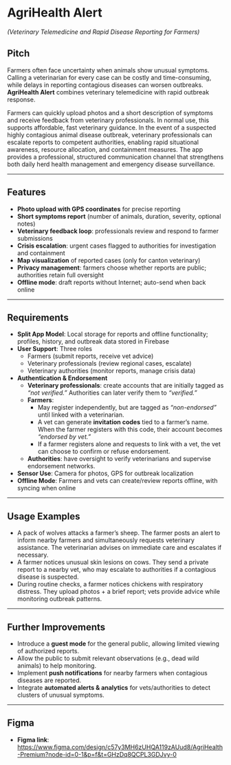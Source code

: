 # AgriHealth Alert
*(Veterinary Telemedicine and Rapid Disease Reporting for Farmers)*

## Pitch
Farmers often face uncertainty when animals show unusual symptoms. Calling a veterinarian for every case can be costly and time-consuming, while delays in reporting contagious diseases can worsen outbreaks. **AgriHealth Alert** combines veterinary telemedicine with rapid outbreak response.

Farmers can quickly upload photos and a short description of symptoms and receive feedback from veterinary professionals. In normal use, this supports affordable, fast veterinary guidance. In the event of a suspected highly contagious animal disease outbreak, veterinary professionals can escalate reports to competent authorities, enabling rapid situational awareness, resource allocation, and containment measures. The app provides a professional, structured communication channel that strengthens both daily herd health management and emergency disease surveillance.

---

## Features
-  **Photo upload with GPS coordinates** for precise reporting  
-  **Short symptoms report** (number of animals, duration, severity, optional notes)  
-  **Veterinary feedback loop**: professionals review and respond to farmer submissions  
-  **Crisis escalation**: urgent cases flagged to authorities for investigation and containment  
-  **Map visualization** of reported cases (only for canton veterinary)  
-  **Privacy management**: farmers choose whether reports are public; authorities retain full oversight  
-  **Offline mode**: draft reports without Internet; auto-send when back online  

---

## Requirements
- **Split App Model**: Local storage for reports and offline functionality; profiles, history, and outbreak data stored in Firebase  
- **User Support**: Three roles
  - Farmers (submit reports, receive vet advice)  
  - Veterinary professionals (review regional cases, escalate)  
  - Veterinary authorities (monitor reports, manage crisis data)
- **Authentication & Endorsement**
  - **Veterinary professionals**: create accounts that are initially tagged as *“not verified.”* Authorities can later verify them to *“verified.”*  
  - **Farmers**:  
    - May register independently, but are tagged as *“non-endorsed”* until linked with a veterinarian.  
    - A vet can generate **invitation codes** tied to a farmer’s name. When the farmer registers with this code, their account becomes *“endorsed by vet.”*  
    - If a farmer registers alone and requests to link with a vet, the vet can choose to confirm or refuse endorsement.  
  - **Authorities**: have oversight to verify veterinarians and supervise endorsement networks.   
- **Sensor Use**: Camera for photos, GPS for outbreak localization  
- **Offline Mode**: Farmers and vets can create/review reports offline, with syncing when online  

---

## Usage Examples
-  A pack of wolves attacks a farmer’s sheep. The farmer posts an alert to inform nearby farmers and simultaneously requests veterinary assistance. The veterinarian advises on immediate care and escalates if necessary.  
-  A farmer notices unusual skin lesions on cows. They send a private report to a nearby vet, who may escalate to authorities if a contagious disease is suspected.  
-  During routine checks, a farmer notices chickens with respiratory distress. They upload photos + a brief report; vets provide advice while monitoring outbreak patterns.  

---

## Further Improvements
-  Introduce a **guest mode** for the general public, allowing limited viewing of authorized reports.  
-  Allow the public to submit relevant observations (e.g., dead wild animals) to help monitoring.  
-  Implement **push notifications** for nearby farmers when contagious diseases are reported.  
-  Integrate **automated alerts & analytics** for vets/authorities to detect clusters of unusual symptoms.

---

## Figma
- **Figma link**: https://www.figma.com/design/c57y3MH6zUHQA119zAUud8/AgriHealth-Premium?node-id=0-1&p=f&t=GHzDq8QCPL3GDJvy-0
